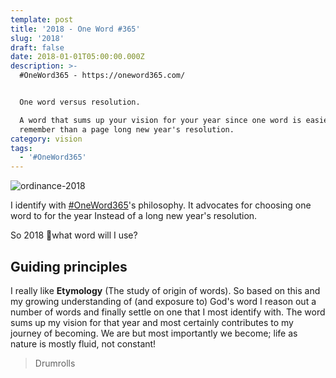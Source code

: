 ```yaml
---
template: post
title: '2018 - One Word #365'
slug: '2018'
draft: false
date: 2018-01-01T05:00:00.000Z
description: >-
  #OneWord365 - https://oneword365.com/


  One word versus resolution.

  A word that sums up your vision for your year since one word is easier to
  remember than a page long new year's resolution.
category: vision
tags:
  - '#OneWord365'
---
```

![ordinance-2018](/media/2018.png "Ordinance")

I identify with [\#OneWord365](https://oneword365.com/)'s philosophy. It advocates for choosing one word to for the year Instead of a long new year's resolution.

So 2018 🤔what word will I use?

## Guiding principles

I really like **Etymology** (The study of origin of words). So based on this and my growing understanding of (and exposure to) God's word I reason out a number of words and finally settle on one that I most identify with. The word sums up my vision for that year and most certainly contributes to my journey of becoming. We are but most importantly we become; life as nature is mostly fluid, not constant!

> Drumrolls
